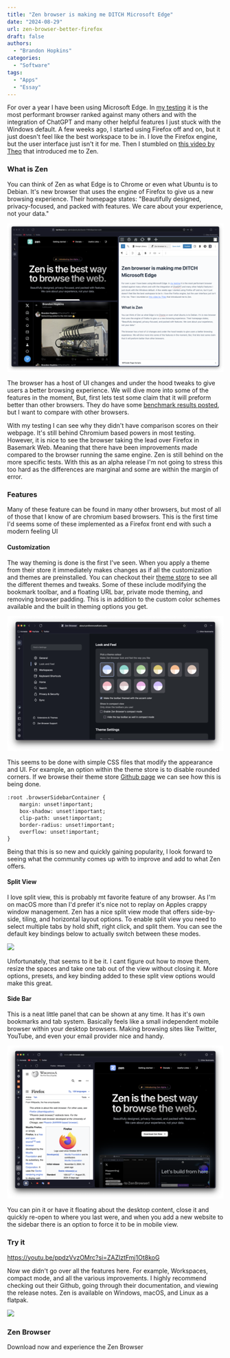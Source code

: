 ```yaml
---
title: "Zen browser is making me DITCH Microsoft Edge"
date: "2024-08-29"
url: zen-browser-better-firefox
draft: false
authors:
  - "Brandon Hopkins"
categories:
  - "Software"
tags:
  - "Apps"
  - "Essay"
---
```


For over a year I have been using Microsoft Edge. In [my testing](https://techhut.tv/microsoft-edge-might-win-on-linux/) it is the most performant browser ranked against many others and with the integration of ChatGPT and many other helpful features I just stuck with the Windows default. A few weeks ago, I started using Firefox off and on, but it just doesn't feel like the best workspace to be in. I love the Firefox engine, but the user interface just isn't it for me. Then I stumbled on [this video by Theo](https://www.youtube.com/watch?v=tKM2N4TQHQY) that introduced me to Zen.

### What is Zen

You can think of Zen as what Edge is to Chrome or even what Ubuntu is to Debian. It's new browser that uses the engine of Firefox to give us a new browsing experience. Their homepage states: "Beautifully designed, privacy-focused, and packed with features. We care about your experience, not your data."

![](images/zen-browser-1024x704.png)

The browser has a host of UI changes and under the hood tweaks to give users a better browsing experience. We will dive more into some of the features in the moment, But, first lets test some claim that it will preform better than other browsers. They do have some [benchmark results posted](https://github.com/zen-browser/desktop/blob/main/docs/performance.md), but I want to compare with other browsers.

With my testing I can see why they didn't have comparison scores on their webpage. It's still behind Chromium based powers in most testing. However, it is nice to see the browser taking the lead over Firefox in Basemark Web. Meaning that there have been improvements made compared to the browser running the same engine. Zen is still behind on the more specific tests. With this as an alpha release I'm not going to stress this too hard as the differences are marginal and some are within the margin of error.

### Features

Many of these feature can be found in many other browsers, but most of all of those that I know of are chromium based browsers. This is the first time I'd seems some of these implemented as a Firefox front end with such a modern feeling UI

#### Customization

The way theming is done is the first I've seen. When you apply a theme from their store it immediately makes changes as if all the customization and themes are preinstalled. You can checkout their [theme store](https://www.zen-browser.app/themes) to see all the different themes and tweaks. Some of these include modifying the bookmark toolbar, and a floating URL bar, private mode theming, and removing browser padding. This is in addition to the custom color schemes available and the built in theming options you get.

![](images/zen-theme-1024x638.png)

This seems to be done with simple CSS files that modify the appearance and UI. For example, an option within the theme store is to disable rounded corners. If we browse their theme store [Github page](https://github.com/zen-browser/theme-store/tree/main) we can see how this is being done.

```
:root .browserSidebarContainer {
    margin: unset!important;
    box-shadow: unset!important;
    clip-path: unset!important;
    border-radius: unset!important;
    overflow: unset!important;
}
```

Being that this is so new and quickly gaining popularity, I look forward to seeing what the community comes up with to improve and add to what Zen offers.

#### Split View

I love split view, this is probably mt favorite feature of any browser. As I'm on macOS more than I'd prefer it's nice not to replay on Apples crappy window management. Zen has a nice split view mode that offers side-by-side, tiling, and horizontal layout options. To enable split view you need to select multiple tabs by hold shift, right click, and split them. You can see the default key bindings below to actually switch between these modes.

![](images/Screenshot-2024-08-26-at-8.32.42 AM-1024x638.png)

Unfortunately, that seems to it be it. I cant figure out how to move them, resize the spaces and take one tab out of the view without closing it. More options, presets, and key binding added to these split view options would make this great.

#### Side Bar

This is a neat little panel that can be shown at any time. It has it's own bookmarks and tab system. Basically feels like a small independent mobile browser within your desktop browsers. Making browsing sites like Twitter, YouTube, and even your email provider nice and handy.

![](images/zen-sidebar-1024x724.png)

You can pin it or have it floating about the desktop content, close it and quickly re-open to where you last were, and when you add a new website to the sidebar there is an option to force it to be in mobile view.

### Try it

https://youtu.be/ppdzVvzOMrc?si=ZAZlztFmj1Ot8koG

Now we didn't go over all the features here. For example, Workspaces, compact mode, and all the various improvements. I highly recommend checking out their Github, going through their documentation, and viewing the release notes. Zen is available on Windows, macOS, and Linux as a flatpak.

![](https://www.zen-browser.app/_next/image?url=%2Fbrowser-dark.png&w=3840&q=75)

### Zen Browser

Download now and experience the Zen Browser
